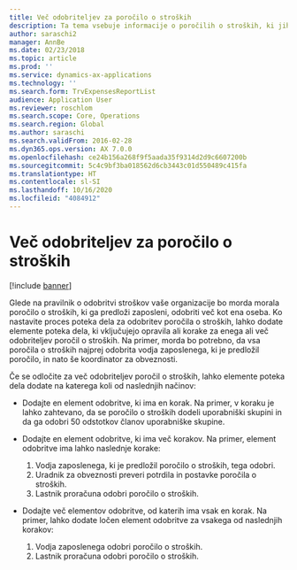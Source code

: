 ```yaml
---
title: Več odobriteljev za poročilo o stroških
description: Ta tema vsebuje informacije o poročilih o stroških, ki jih mora odobriti več oseb.
author: saraschi2
manager: AnnBe
ms.date: 02/23/2018
ms.topic: article
ms.prod: ''
ms.service: dynamics-ax-applications
ms.technology: ''
ms.search.form: TrvExpensesReportList
audience: Application User
ms.reviewer: roschlom
ms.search.scope: Core, Operations
ms.search.region: Global
ms.author: saraschi
ms.search.validFrom: 2016-02-28
ms.dyn365.ops.version: AX 7.0.0
ms.openlocfilehash: ce24b156a268f9f5aada35f9314d2d9c6607200b
ms.sourcegitcommit: 5c4c9bf3ba018562d6cb3443c01d550489c415fa
ms.translationtype: HT
ms.contentlocale: sl-SI
ms.lasthandoff: 10/16/2020
ms.locfileid: "4084912"
---
```

# <a name="multiple-approvers-on-an-expense-report"></a>Več odobriteljev za poročilo o stroških

[!include [banner](../includes/banner.md)]

Glede na pravilnik o odobritvi stroškov vaše organizacije bo morda morala poročilo o stroških, ki ga predloži zaposleni, odobriti več kot ena oseba. Ko nastavite proces poteka dela za odobritev poročila o stroških, lahko dodate elemente poteka dela, ki vključujejo opravila ali korake za enega ali več odobriteljev poročil o stroških. Na primer, morda bo potrebno, da vsa poročila o stroških najprej odobrita vodja zaposlenega, ki je predložil poročilo, in nato še koordinator za obveznosti.

Če se odločite za več odobriteljev poročil o stroških, lahko elemente poteka dela dodate na katerega koli od naslednjih načinov:

- Dodajte en element odobritve, ki ima en korak. Na primer, v koraku je lahko zahtevano, da se poročilo o stroških dodeli uporabniški skupini in da ga odobri 50 odstotkov članov uporabniške skupine.
- Dodajte en element odobritve, ki ima več korakov. Na primer, element odobritve ima lahko naslednje korake:

    1. Vodja zaposlenega, ki je predložil poročilo o stroških, tega odobri.
    2. Uradnik za obveznosti preveri potrdila in postavke poročila o stroških.
    3. Lastnik proračuna odobri poročilo o stroških.

- Dodajte več elementov odobritve, od katerih ima vsak en korak. Na primer, lahko dodate ločen element odobritve za vsakega od naslednjih korakov:

    1. Vodja zaposlenega odobri poročilo o stroških.
    2. Lastnik proračuna odobri poročilo o stroških.
